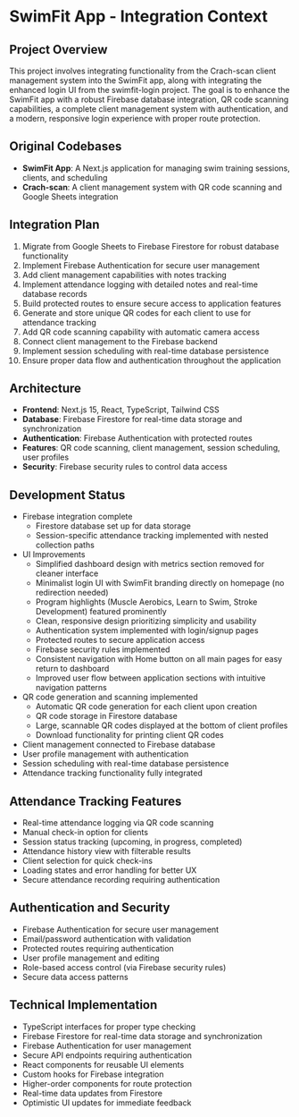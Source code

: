 # SwimFit App - Integration Context

## Project Overview
This project involves integrating functionality from the Crach-scan client management system into the SwimFit app, along with integrating the enhanced login UI from the swimfit-login project. The goal is to enhance the SwimFit app with a robust Firebase database integration, QR code scanning capabilities, a complete client management system with authentication, and a modern, responsive login experience with proper route protection.

## Original Codebases
- **SwimFit App**: A Next.js application for managing swim training sessions, clients, and scheduling
- **Crach-scan**: A client management system with QR code scanning and Google Sheets integration

## Integration Plan
1. Migrate from Google Sheets to Firebase Firestore for robust database functionality
2. Implement Firebase Authentication for secure user management
3. Add client management capabilities with notes tracking
4. Implement attendance logging with detailed notes and real-time database records
5. Build protected routes to ensure secure access to application features
6. Generate and store unique QR codes for each client to use for attendance tracking
7. Add QR code scanning capability with automatic camera access
8. Connect client management to the Firebase backend
9. Implement session scheduling with real-time database persistence
10. Ensure proper data flow and authentication throughout the application

## Architecture
- **Frontend**: Next.js 15, React, TypeScript, Tailwind CSS
- **Database**: Firebase Firestore for real-time data storage and synchronization
- **Authentication**: Firebase Authentication with protected routes
- **Features**: QR code scanning, client management, session scheduling, user profiles
- **Security**: Firebase security rules to control data access

## Development Status
- Firebase integration complete
  - Firestore database set up for data storage
  - Session-specific attendance tracking implemented with nested collection paths
- UI Improvements
  - Simplified dashboard design with metrics section removed for cleaner interface
  - Minimalist login UI with SwimFit branding directly on homepage (no redirection needed)
  - Program highlights (Muscle Aerobics, Learn to Swim, Stroke Development) featured prominently
  - Clean, responsive design prioritizing simplicity and usability
  - Authentication system implemented with login/signup pages
  - Protected routes to secure application access
  - Firebase security rules implemented
  - Consistent navigation with Home button on all main pages for easy return to dashboard
  - Improved user flow between application sections with intuitive navigation patterns
- QR code generation and scanning implemented
  - Automatic QR code generation for each client upon creation
  - QR code storage in Firestore database
  - Large, scannable QR codes displayed at the bottom of client profiles
  - Download functionality for printing client QR codes
- Client management connected to Firebase database
- User profile management with authentication
- Session scheduling with real-time database persistence
- Attendance tracking functionality fully integrated

## Attendance Tracking Features
- Real-time attendance logging via QR code scanning
- Manual check-in option for clients
- Session status tracking (upcoming, in progress, completed)
- Attendance history view with filterable results
- Client selection for quick check-ins
- Loading states and error handling for better UX
- Secure attendance recording requiring authentication

## Authentication and Security
- Firebase Authentication for secure user management
- Email/password authentication with validation
- Protected routes requiring authentication
- User profile management and editing
- Role-based access control (via Firebase security rules)
- Secure data access patterns

## Technical Implementation
- TypeScript interfaces for proper type checking
- Firebase Firestore for real-time data storage and synchronization
- Firebase Authentication for user management
- Secure API endpoints requiring authentication
- React components for reusable UI elements
- Custom hooks for Firebase integration
- Higher-order components for route protection
- Real-time data updates from Firestore
- Optimistic UI updates for immediate feedback
